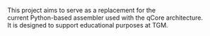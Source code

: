 This project aims to serve as a replacement for the <br> 
current Python-based assembler used with the qCore architecture. <br>
It is designed to support educational purposes at TGM.
